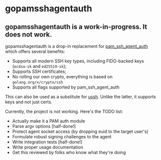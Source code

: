 # gopamsshagentauth

## gopamsshagentauth is a work-in-progress. It does not work.

gopamsshagentauth is a drop-in replacement for [pam\_ssh\_agent\_auth](https://github.com/jbeverly/pam_ssh_agent_auth) which offers several benefits:

* Supports all modern SSH key types, including FIDO-backed keys (`ecdsa-sk` and `ed25519-sk`);
* Supports SSH certificates;
* No rolling our own crypto, everything is based on `golang.org/x/crypto/ssh`
* Supports all flags supported by pam\_ssh\_agent\_auth

This can also be used as a substitute for [ussh](https://github.com/uber/pam-ussh). Unlike the latter, it supports keys and not just certs.

Currently, the project is not working. Here's the TODO list:

* Actually make it a PAM auth module
* Parse argv options [half-done!]
* Protect agent socket access (by dropping euid to the target user's)
* Formulate robust signing challenges to the agent
* Write integration tests [half-done!]
* Write proper usage documentation
* Get this reviewed by folks who know what they're doing

